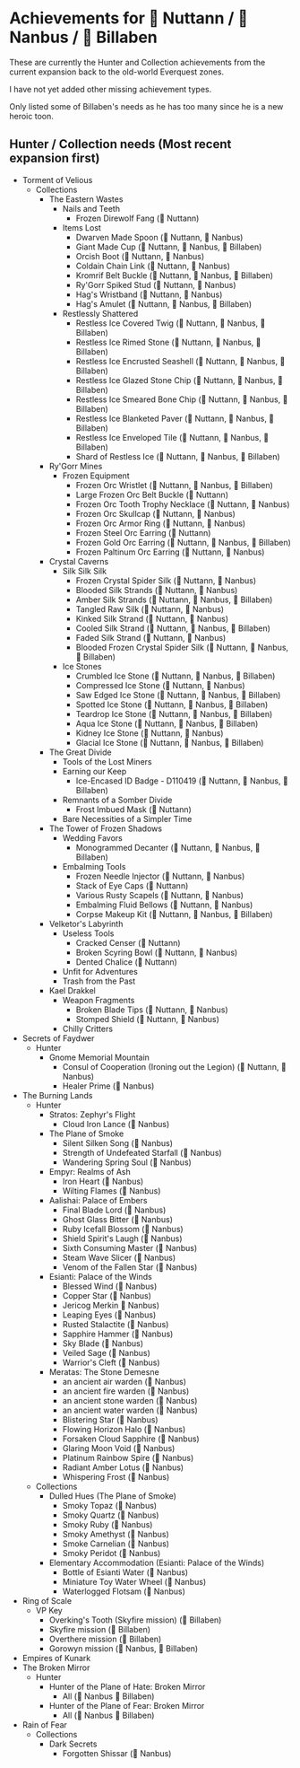 # Achievements for &#x1F4D7; Nuttann / &#x1F4D8; Nanbus / &#x1F4D9; Billaben

These are currently the Hunter and Collection achievements from the current expansion
back to the old-world Everquest zones.

I have not yet added other missing achievement types. 

Only listed some of Billaben's needs as he has too many since he is a new heroic toon.

## Hunter / Collection needs (Most recent expansion first)
- Torment of Velious
  - Collections
    - The Eastern Wastes
      - Nails and Teeth
        - Frozen Direwolf Fang (&#x1F4D7; Nuttann)
      - Items Lost
        - Dwarven Made Spoon (&#x1F4D7; Nuttann, &#x1F4D8; Nanbus)
        - Giant Made Cup (&#x1F4D7; Nuttann, &#x1F4D8; Nanbus, &#x1F4D9; Billaben)
        - Orcish Boot (&#x1F4D7; Nuttann, &#x1F4D8; Nanbus)
        - Coldain Chain Link (&#x1F4D7; Nuttann, &#x1F4D8; Nanbus)
        - Kromrif Belt Buckle (&#x1F4D7; Nuttann, &#x1F4D8; Nanbus, &#x1F4D9; Billaben)
        - Ry'Gorr Spiked Stud (&#x1F4D7; Nuttann, &#x1F4D8; Nanbus)
        - Hag's Wristband (&#x1F4D7; Nuttann, &#x1F4D8; Nanbus)
        - Hag's Amulet (&#x1F4D7; Nuttann, &#x1F4D8; Nanbus, &#x1F4D9; Billaben)
      - Restlessly Shattered
        - Restless Ice Covered Twig (&#x1F4D7; Nuttann, &#x1F4D8; Nanbus, &#x1F4D9; Billaben)
        - Restless Ice Rimed Stone (&#x1F4D7; Nuttann, &#x1F4D8; Nanbus, &#x1F4D9; Billaben)
        - Restless Ice Encrusted Seashell (&#x1F4D7; Nuttann, &#x1F4D8; Nanbus, &#x1F4D9; Billaben)
        - Restless Ice Glazed Stone Chip (&#x1F4D7; Nuttann, &#x1F4D8; Nanbus, &#x1F4D9; Billaben)
        - Restless Ice Smeared Bone Chip (&#x1F4D7; Nuttann, &#x1F4D8; Nanbus, &#x1F4D9; Billaben)
        - Restless Ice Blanketed Paver (&#x1F4D7; Nuttann, &#x1F4D8; Nanbus, &#x1F4D9; Billaben)
        - Restless Ice Enveloped Tile (&#x1F4D7; Nuttann, &#x1F4D8; Nanbus, &#x1F4D9; Billaben)
        - Shard of Restless Ice (&#x1F4D7; Nuttann, &#x1F4D8; Nanbus, &#x1F4D9; Billaben)
    - Ry'Gorr Mines
      - Frozen Equipment
        - Frozen Orc Wristlet (&#x1F4D7; Nuttann, &#x1F4D8; Nanbus, &#x1F4D9; Billaben)
        - Large Frozen Orc Belt Buckle (&#x1F4D7; Nuttann)
        - Frozen Orc Tooth Trophy Necklace (&#x1F4D7; Nuttann, &#x1F4D8; Nanbus)
        - Frozen Orc Skullcap (&#x1F4D7; Nuttann, &#x1F4D8; Nanbus)
        - Frozen Orc Armor Ring (&#x1F4D7; Nuttann, &#x1F4D8; Nanbus)
        - Frozen Steel Orc Earring (&#x1F4D7; Nuttann)
        - Frozen Gold Orc Earring (&#x1F4D7; Nuttann, &#x1F4D8; Nanbus, &#x1F4D9; Billaben)
        - Frozen Paltinum Orc Earring (&#x1F4D7; Nuttann, &#x1F4D8; Nanbus)
    - Crystal Caverns
      - Silk Silk Silk
        - Frozen Crystal Spider Silk (&#x1F4D7; Nuttann, &#x1F4D8; Nanbus)
        - Blooded Silk Strands (&#x1F4D7; Nuttann, &#x1F4D8; Nanbus)
        - Amber Silk Strands (&#x1F4D7; Nuttann, &#x1F4D8; Nanbus, &#x1F4D9; Billaben)
        - Tangled Raw Silk (&#x1F4D7; Nuttann, &#x1F4D8; Nanbus)
        - Kinked Silk Strand (&#x1F4D7; Nuttann, &#x1F4D8; Nanbus)
        - Cooled Silk Strand (&#x1F4D7; Nuttann, &#x1F4D8; Nanbus, &#x1F4D9; Billaben)
        - Faded Silk Strand (&#x1F4D7; Nuttann, &#x1F4D8; Nanbus)
        - Blooded Frozen Crystal Spider Silk (&#x1F4D7; Nuttann, &#x1F4D8; Nanbus, &#x1F4D9; Billaben)
      - Ice Stones
        - Crumbled Ice Stone (&#x1F4D7; Nuttann, &#x1F4D8; Nanbus, &#x1F4D9; Billaben)
        - Compressed Ice Stone (&#x1F4D7; Nuttann, &#x1F4D8; Nanbus)
        - Saw Edged Ice Stone (&#x1F4D7; Nuttann, &#x1F4D8; Nanbus, &#x1F4D9; Billaben)
        - Spotted Ice Stone (&#x1F4D7; Nuttann, &#x1F4D8; Nanbus, &#x1F4D9; Billaben)
        - Teardrop Ice Stone (&#x1F4D7; Nuttann, &#x1F4D8; Nanbus, &#x1F4D9; Billaben)
        - Aqua Ice Stone (&#x1F4D7; Nuttann, &#x1F4D8; Nanbus, &#x1F4D9; Billaben)
        - Kidney Ice Stone (&#x1F4D7; Nuttann, &#x1F4D8; Nanbus)
        - Glacial Ice Stone (&#x1F4D7; Nuttann, &#x1F4D8; Nanbus, &#x1F4D9; Billaben)
    - The Great Divide
      - Tools of the Lost Miners
      - Earning our Keep
        - Ice-Encased ID Badge - D110419 (&#x1F4D7; Nuttann, &#x1F4D8; Nanbus, &#x1F4D9; Billaben)
      - Remnants of a Somber Divide
        - Frost Imbued Mask (&#x1F4D7; Nuttann)
      - Bare Necessities of a Simpler Time
    - The Tower of Frozen Shadows
      - Wedding Favors
        - Monogrammed Decanter (&#x1F4D7; Nuttann, &#x1F4D8; Nanbus, &#x1F4D9; Billaben)
      - Embalming Tools
        - Frozen Needle Injector (&#x1F4D7; Nuttann, &#x1F4D8; Nanbus)
        - Stack of Eye Caps (&#x1F4D7; Nuttann)
        - Various Rusty Scapels (&#x1F4D7; Nuttann, &#x1F4D8; Nanbus)
        - Embalming Fluid Bellows (&#x1F4D7; Nuttann, &#x1F4D8; Nanbus)
        - Corpse Makeup Kit  (&#x1F4D7; Nuttann, &#x1F4D8; Nanbus, &#x1F4D9; Billaben)
    - Velketor's Labyrinth
      - Useless Tools
        - Cracked Censer (&#x1F4D7; Nuttann)
        - Broken Scyring Bowl (&#x1F4D7; Nuttann, &#x1F4D8; Nanbus)
        - Dented Chalice (&#x1F4D7; Nuttann)
      - Unfit for Adventures
      - Trash from the Past
    - Kael Drakkel
      - Weapon Fragments
        - Broken Blade Tips (&#x1F4D7; Nuttann, &#x1F4D8; Nanbus)
        - Stomped Shield (&#x1F4D7; Nuttann, &#x1F4D8; Nanbus)
      - Chilly Critters
- Secrets of Faydwer
  - Hunter
    - Gnome Memorial Mountain
      - Consul of Cooperation (Ironing out the Legion) (&#x1F4D7; Nuttann, &#x1F4D8; Nanbus)
      - Healer Prime (&#x1F4D8; Nanbus)
- The Burning Lands
  - Hunter
    - Stratos: Zephyr's Flight
      - Cloud Iron Lance (&#x1F4D8; Nanbus)
    - The Plane of Smoke
      - Silent Silken Song (&#x1F4D8; Nanbus)
      - Strength of Undefeated Starfall (&#x1F4D8; Nanbus)
      - Wandering Spring Soul (&#x1F4D8; Nanbus)
    - Empyr: Realms of Ash
      - Iron Heart (&#x1F4D8; Nanbus)
      - Wilting Flames (&#x1F4D8; Nanbus)
    - Aalishai: Palace of Embers
      - Final Blade Lord (&#x1F4D8; Nanbus)
      - Ghost Glass Bitter (&#x1F4D8; Nanbus)
      - Ruby Icefall Blossom (&#x1F4D8; Nanbus)
      - Shield Spirit's Laugh (&#x1F4D8; Nanbus)
      - Sixth Consuming Master (&#x1F4D8; Nanbus)
      - Steam Wave Slicer (&#x1F4D8; Nanbus)
      - Venom of the Fallen Star (&#x1F4D8; Nanbus)
    - Esianti: Palace of the Winds
      - Blessed Wind (&#x1F4D8; Nanbus)
      - Copper Star (&#x1F4D8; Nanbus)
      - Jericog Merkin &#x1F4D8; Nanbus)
      - Leaping Eyes (&#x1F4D8; Nanbus)
      - Rusted Stalactite (&#x1F4D8; Nanbus)
      - Sapphire Hammer (&#x1F4D8; Nanbus)
      - Sky Blade (&#x1F4D8; Nanbus)
      - Veiled Sage (&#x1F4D8; Nanbus)
      - Warrior's Cleft (&#x1F4D8; Nanbus)
    - Meratas: The Stone Demesne
      - an ancient air warden (&#x1F4D8; Nanbus)
      - an ancient fire warden (&#x1F4D8; Nanbus)
      - an ancient stone warden (&#x1F4D8; Nanbus)
      - an ancient water warden (&#x1F4D8; Nanbus)
      - Blistering Star (&#x1F4D8; Nanbus)
      - Flowing Horizon Halo (&#x1F4D8; Nanbus)
      - Forsaken Cloud Sapphire (&#x1F4D8; Nanbus)
      - Glaring Moon Void (&#x1F4D8; Nanbus)
      - Platinum Rainbow Spire (&#x1F4D8; Nanbus)
      - Radiant Amber Lotus (&#x1F4D8; Nanbus)
      - Whispering Frost (&#x1F4D8; Nanbus)
  - Collections
    - Dulled Hues (The Plane of Smoke)
      - Smoky Topaz (&#x1F4D8; Nanbus)
      - Smoky Quartz (&#x1F4D8; Nanbus)
      - Smoky Ruby (&#x1F4D8; Nanbus)
      - Smoky Amethyst (&#x1F4D8; Nanbus)
      - Smoke Carnelian (&#x1F4D8; Nanbus)
      - Smoky Peridot (&#x1F4D8; Nanbus)
    - Elementary Accommodation (Esianti: Palace of the Winds)
      - Bottle of Esianti Water (&#x1F4D8; Nanbus)
      - Miniature Toy Water Wheel (&#x1F4D8; Nanbus)
      - Waterlogged Flotsam (&#x1F4D8; Nanbus)
- Ring of Scale
  - VP Key
    - Overking's Tooth (Skyfire mission) (&#x1F4D9; Billaben)
    - Skyfire mission (&#x1F4D9; Billaben)
    - Overthere mission (&#x1F4D9; Billaben)
    - Gorowyn mission (&#x1F4D8; Nanbus, &#x1F4D9; Billaben)
- Empires of Kunark
- The Broken Mirror
  - Hunter
    - Hunter of the Plane of Hate: Broken Mirror
      - All (&#x1F4D8; Nanbus &#x1F4D9; Billaben)
    - Hunter of the Plane of Fear: Broken Mirror
      - All (&#x1F4D8; Nanbus &#x1F4D9; Billaben)
- Rain of Fear
  - Collections
    - Dark Secrets
      - Forgotten Shissar (&#x1F4D8; Nanbus)
